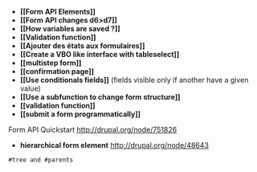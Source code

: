 * **[[Form API Elements]]**
* **[[Form API changes d6>d7]]**
* **[[How variables are saved ?]]**
* **[[Validation function]]**
* **[[Ajouter des états aux formulaires]]**
* **[[Create a VBO like interface with tableselect]]**
* **[[multistep form]]**
* **[[confirmation page]]**
* **[[Use conditionals fields]]** (fields visible only if another have a given value)
* **[[Use a subfunction to change form structure]]**
* **[[validation function]]**
* **[[submit a form programmatically]]**

Form API Quickstart
http://drupal.org/node/751826

* **hierarchical form element**
http://drupal.org/node/48643
```
#tree and #parents
```





